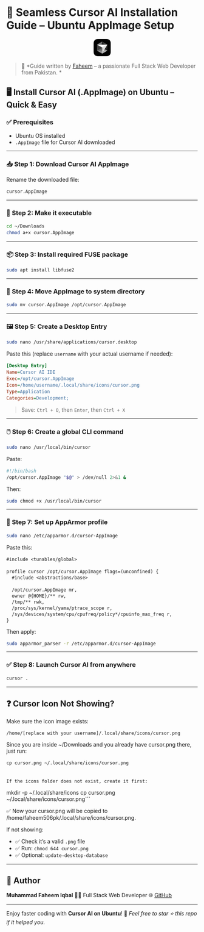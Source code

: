 # 🚀 Seamless Cursor AI Installation Guide – Ubuntu AppImage Setup

<p align="center">
  <img src="./cursor.png" alt="Cursor AI Logo" />
</p>



> 🎯 *Guide written by [Faheem](https://github.com/faheem506pk) – a passionate Full Stack Web Developer from Pakistan. *



## 🖥️ Install Cursor AI (.AppImage) on Ubuntu – Quick & Easy


### ✅ Prerequisites
- Ubuntu OS installed
- `.AppImage` file for Cursor AI downloaded

---

### 📥 Step 1: Download Cursor AI AppImage


Rename the downloaded file:

```bash
cursor.AppImage
````

---

### 📁 Step 2: Make it executable

```bash
cd ~/Downloads
chmod a+x cursor.AppImage
```

---

### 📦 Step 3: Install required FUSE package

```bash
sudo apt install libfuse2
```

---

### 🚚 Step 4: Move AppImage to system directory

```bash
sudo mv cursor.AppImage /opt/cursor.AppImage
```

---

### 🖼️ Step 5: Create a Desktop Entry

```bash
sudo nano /usr/share/applications/cursor.desktop
```

Paste this (replace `username` with your actual username if needed):

```ini
[Desktop Entry]
Name=Cursor AI IDE
Exec=/opt/cursor.AppImage
Icon=/home/username/.local/share/icons/cursor.png
Type=Application
Categories=Development;
```

> Save: `Ctrl + O`, then `Enter`, then `Ctrl + X`

---

### 🖱️ Step 6: Create a global CLI command

```bash
sudo nano /usr/local/bin/cursor
```

Paste:

```bash
#!/bin/bash
/opt/cursor.AppImage "$@" > /dev/null 2>&1 &
```

Then:

```bash
sudo chmod +x /usr/local/bin/cursor
```

---

### 🔐 Step 7: Set up AppArmor profile

```bash
sudo nano /etc/apparmor.d/cursor-AppImage
```

Paste this:

```apparmor
#include <tunables/global>

profile cursor /opt/cursor.AppImage flags=(unconfined) {
  #include <abstractions/base>

  /opt/cursor.AppImage mr,
  owner @{HOME}/** rw,
  /tmp/** rwk,
  /proc/sys/kernel/yama/ptrace_scope r,
  /sys/devices/system/cpu/cpufreq/policy*/cpuinfo_max_freq r,
}
```

Then apply:

```bash
sudo apparmor_parser -r /etc/apparmor.d/cursor-AppImage
```

---

### ✅ Step 8: Launch Cursor AI from anywhere

```bash
cursor .
```

---

## ❓ Cursor Icon Not Showing?

Make sure the icon image exists:

```
/home/[replace with your username]/.local/share/icons/cursor.png
```

Since you are inside ~/Downloads and you already have cursor.png there, just run:
```
cp cursor.png ~/.local/share/icons/cursor.png


If the icons folder does not exist, create it first:
```
mkdir -p ~/.local/share/icons
cp cursor.png ~/.local/share/icons/cursor.png```


✅ Now your cursor.png will be copied to
/home/faheem506pk/.local/share/icons/cursor.png.

If not showing:

* ✅ Check it’s a valid `.png` file
* ✅ Run: `chmod 644 cursor.png`
* ✅ Optional: `update-desktop-database`

---

## 🙌 Author

**Muhammad Faheem Iqbal**
👨‍💻 Full Stack Web Developer
🌐 [GitHub](https://github.com/faheem506pk)

---

Enjoy faster coding with **Cursor AI on Ubuntu**! 🚀
*Feel free to star ⭐ this repo if it helped you.*
